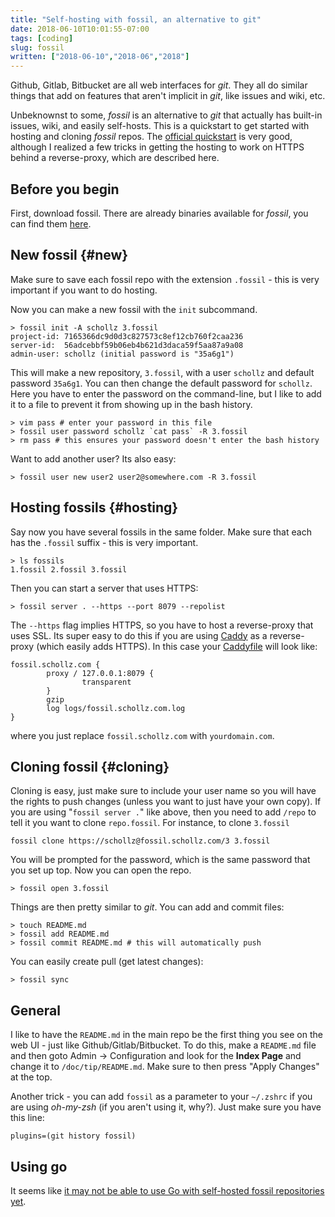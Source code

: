 ```yaml
---
title: "Self-hosting with fossil, an alternative to git"
date: 2018-06-10T10:01:55-07:00
tags: [coding]
slug: fossil
written: ["2018-06-10","2018-06","2018"]
---
```


Github, Gitlab, Bitbucket are all web interfaces for *git*. They all do similar things that add on features that aren't implicit in *git*, like issues and wiki, etc. 

Unbeknownst to some, *fossil* is an alternative to *git* that actually has built-in issues, wiki, and easily self-hosts. This is a quickstart to get started with hosting and cloning *fossil* repos. The [official quickstart](http://www.fossil-scm.org/index.html/doc/2010-01-01/www/quickstart.wiki) is very good, although I realized a few tricks in getting the hosting to work on HTTPS behind a reverse-proxy, which are described here.

## Before you begin 

First, download fossil. There are already binaries available for *fossil*, you can find them [here](https://www.fossil-scm.org/xfer/uv/download.html).

## New fossil {#new}

Make sure to save each fossil repo with the extension `.fossil` - this is very important if you want to do hosting.

Now you can make a new fossil with the `init` subcommand.

```
> fossil init -A schollz 3.fossil
project-id: 7165366dc9d0d3c827573c8ef12cb760f2caa236
server-id:  56adcebbf59b06eb4b621d3daca59f5aa87a9a08
admin-user: schollz (initial password is "35a6g1")
```

This will make a new repository, `3.fossil`, with a user `schollz` and default password `35a6g1`. You can then change the default password for `schollz`. Here you have to enter the password on the command-line, but I like to add it to a file to prevent it from showing up in the bash history.

```
> vim pass # enter your password in this file
> fossil user password schollz `cat pass` -R 3.fossil
> rm pass # this ensures your password doesn't enter the bash history
```

Want to add another user? Its also easy:

```
> fossil user new user2 user2@somewhere.com -R 3.fossil
```

## Hosting fossils {#hosting}

Say now you have several fossils in the same folder. Make sure that each has the `.fossil` suffix - this is very important.

```
> ls fossils
1.fossil 2.fossil 3.fossil
```

Then you can start a server that uses HTTPS:

```
> fossil server . --https --port 8079 --repolist
```

The `--https` flag implies HTTPS, so you have to host a reverse-proxy that uses SSL. Its super easy to do this if you are using [Caddy](https://caddyserver.com/download) as a reverse-proxy (which easily adds HTTPS). In this case your [Caddyfile](https://caddyserver.com/tutorial/caddyfile) will look like:

```
fossil.schollz.com {
        proxy / 127.0.0.1:8079 {
                transparent
        }
        gzip
        log logs/fossil.schollz.com.log
}
```

where you just replace `fossil.schollz.com` with `yourdomain.com`.


## Cloning fossil {#cloning}

Cloning is easy, just make sure to include your user name so you will have the rights to push changes (unless you want to just have your own copy). If you are using "`fossil server .`" like above, then you need to add `/repo` to tell it you want to clone `repo.fossil`. For instance, to clone `3.fossil`

```
fossil clone https://schollz@fossil.schollz.com/3 3.fossil
```

You will be prompted for the password, which is the same password that you set up top. Now you can open the repo.

```
> fossil open 3.fossil
```

Things are then pretty similar to *git*. You can add and commit files:

```
> touch README.md
> fossil add README.md
> fossil commit README.md # this will automatically push
```

You can easily create pull (get latest changes):

```
> fossil sync
```

## General

I like to have the `README.md` in the main repo be the first thing you see on the web UI - just like Github/Gitlab/Bitbucket. To do this, make a `README.md` file and then goto Admin -> Configuration and look for the **Index Page** and change it to `/doc/tip/README.md`. Make sure to then press "Apply Changes" at the top.

Another trick - you can add `fossil` as a parameter to your `~/.zshrc` if
you are using *oh-my-zsh* (if you aren't using it, why?). Just make sure
you have this line:

``` 
plugins=(git history fossil) 
```

## Using go

It seems like [it may not be able to use Go with self-hosted fossil repositories yet](https://github.com/golang/go/issues/25811).
